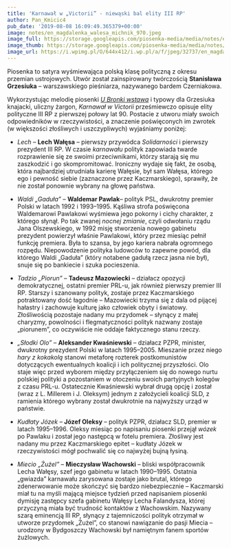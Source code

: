 ```yaml
---
title: 'Karnawał w „Victorii” - niewąski bal elity III RP'
author: Pan_Kmicic4
pub_date: '2019-08-08 16:09:49.365379+00:00'
image: notes/en_magdalenka_walesa_michnik_970.jpeg
image_full: https://storage.googleapis.com/piosenka-media/media/notes/en_magdalenka_walesa_michnik_970.jpeg
image_thumb: https://storage.googleapis.com/piosenka-media/media/notes/en_magdalenka_walesa_michnik_970.jpeg.0x300_q85_upscale.jpg
image_url: https://i.wpimg.pl/O/644x412/i.wp.pl/a/f/jpeg/32737/en_magdalenka_walesa_michnik_970.jpeg
---
```


Piosenka to satyra wyśmiewająca polską klasę polityczną z okresu przemian ustrojowych. Utwór został zainspirowany  twórczością **Stanisława Grzesiuka** – warszawskiego pieśniarza, nazywanego bardem Czerniakowa. 

Wykorzystując melodię piosenki _[U Bronki wstawa](https://www.youtube.com/watch?v=p6rgax9hf4o)_ i typowy dla Grzesiuka knajacki, uliczny żargon, _Karnawał w Victorii_ prześmiewczo opisuje elity polityczne III RP z pierwszej połowy lat 90. Postacie z utworu miały swoich odpowiedników w rzeczywistości, a znaczenie poświęconych im zwrotek \(w większości złośliwych i uszczypliwych\) wyjaśniamy poniżej:

- _Lech_ – **Lech Wałęsa** _–_ pierwszy przywódca _Solidarności_ i pierwszy prezydent III RP. W czasie _karnawału_ polityk zapowiada twarde rozprawienie się ze swoimi przeciwnikami, którzy starają się mu zaszkodzić i go skompromitować. Ironiczny wydaje się fakt, że osobą, która najbardziej utrudniała karierę Wałęsie, był sam Wałęsa, którego ego i pewność siebie \(zaznaczone przez Kaczmarskiego\), sprawiły, że nie został ponownie wybrany na głowę państwa.

- _Waldi „Gaduła” –_ **Waldemar Pawlak**_–_ polityk PSL, dwukrotny premier Polski w latach 1992 i 1993–1995. Kąśliwa strofa poświęcona Waldemarowi Pawlakowi wyśmiewa jego pokorny i cichy charakter, z którego słynął. Po tak zwanej _nocnej zmianie_, czyli odwołaniu rządu Jana Olszewskiego, w 1992 misję stworzenia nowego gabinetu prezydent powierzył właśnie Pawlakowi, który przez miesiąc pełnił funkcję premiera. Była to szansa, by jego kariera nabrała ogromnego rozpędu. Niepowodzenie polityka ludowców to zapewne powód, dla którego Waldi „Gaduła” \(który notabene gadułą rzecz jasna nie był\), snuje się po bankiecie i szuka pocieszenia.

- _Tadzio „Piorun”_ – **Tadeusz Mazowiecki** – działacz opozycji demokratycznej, ostatni premier PRL\-u, jak również pierwszy premier III RP. Starszy i szanowany polityk, zostaje przez Kaczmarskiego potraktowany dość łagodnie – Mazowiecki trzyma się z dala od pijącej hałastry i zachowuje kulturę jako człowiek obyty i światowy. Złośliwością pozostaje nadany mu przydomek – słynący z małej charyzmy, powolności i flegmatyczności polityk nazwany zostaje „piorunem”, co oczywiście nie oddaje faktycznego stanu rzeczy.

-  _„Słodki Olo”_  – **Aleksander Kwaśniewski** – działacz PZPR, minister, dwukrotny prezydent Polski w latach 1995–2005. Mieszanie przez niego _hary z kokakolą_ stanowi metaforę rozterek postkomunistów dotyczących ewentualnych koalicji i ich politycznej przyszłości. Olo staje więc przed wyborem między przyłączeniem się do nowego nurtu polskiej polityki a pozostaniem w otoczeniu swoich partyjnych kolegów z czasu PRL\-u. Ostatecznie Kwaśniewski wybrał drugą opcję i został \(wraz z L. Millerem i J. Oleksym\) jednym z założycieli koalicji SLD, z ramienia którego wybrany został dwukrotnie na najwyższy urząd w państwie.

- _Kudłaty Józek_ – **Józef Oleksy** – polityk PZPR, działacz SLD, premier w latach 1995–1996. Oleksy miesiąc po napisaniu piosenki przejął _wózek_ po Pawlaku i został jego następcą w fotelu premiera. Złośliwy jest nadany mu przez Kaczmarskiego epitet – kudłaty Józek w rzeczywistości mógł pochwalić się co najwyżej bujną łysiną.

- _Miecio „Żużel”_ – **Mieczysław Wachowski** – bliski współpracownik Lecha Wałęsy, szef jego gabinetu w latach 1990–1995. Ostatnia „gwiazda” karnawału zarysowana zostaje jako brutal, którego zdenerwowanie może skończyć się bardzo niebezpiecznie – Kaczmarski miał tu na myśli mającą miejsce tydzień przed napisaniem piosenki dymisję zastępcy szefa gabinetu Wałęsy Lecha Falandysza, której przyczyną miała być trudność kontaktów z Wachowskim. Nazywany szarą eminencją III RP, słynący z tajemniczości polityk otrzymał w utworze przydomek „Żużel”, co stanowi nawiązanie do pasji Miecia –  urodzony w Bydgoszczy Wachowski był namiętnym fanem sportów żużlowych.
